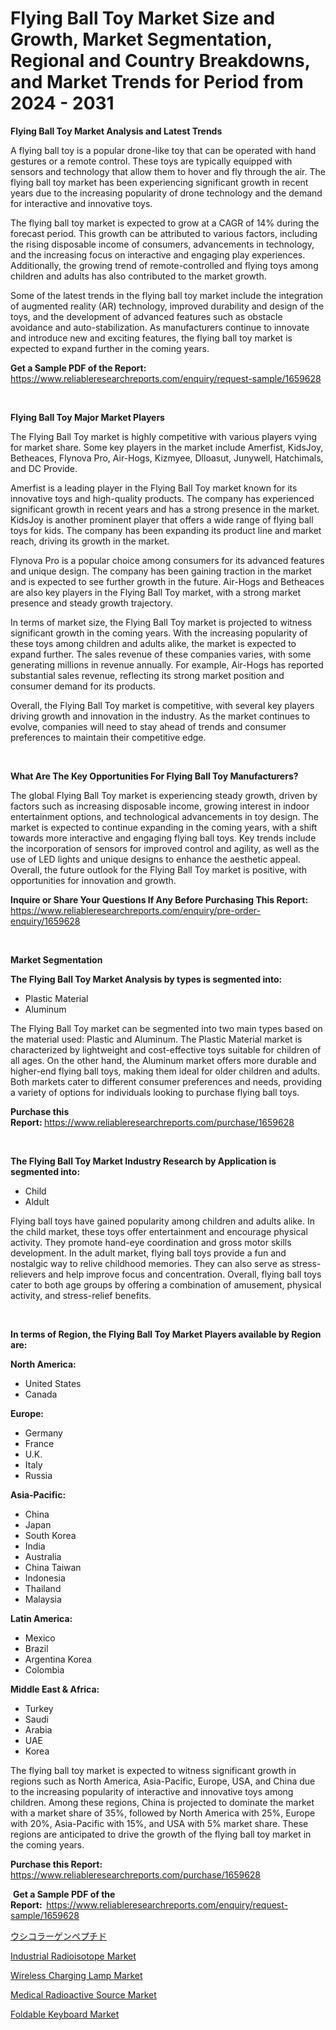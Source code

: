 <p><h1>Flying Ball Toy Market Size and Growth, Market Segmentation, Regional and Country Breakdowns, and Market Trends for Period from 2024 -  2031</h1></p><p><strong>Flying Ball Toy Market Analysis and Latest Trends</strong></p>
<p><p>A flying ball toy is a popular drone-like toy that can be operated with hand gestures or a remote control. These toys are typically equipped with sensors and technology that allow them to hover and fly through the air. The flying ball toy market has been experiencing significant growth in recent years due to the increasing popularity of drone technology and the demand for interactive and innovative toys.</p><p>The flying ball toy market is expected to grow at a CAGR of 14% during the forecast period. This growth can be attributed to various factors, including the rising disposable income of consumers, advancements in technology, and the increasing focus on interactive and engaging play experiences. Additionally, the growing trend of remote-controlled and flying toys among children and adults has also contributed to the market growth.</p><p>Some of the latest trends in the flying ball toy market include the integration of augmented reality (AR) technology, improved durability and design of the toys, and the development of advanced features such as obstacle avoidance and auto-stabilization. As manufacturers continue to innovate and introduce new and exciting features, the flying ball toy market is expected to expand further in the coming years.</p></p>
<p><strong>Get a Sample PDF of the Report:&nbsp;</strong> <a href="https://www.reliableresearchreports.com/enquiry/request-sample/1659628">https://www.reliableresearchreports.com/enquiry/request-sample/1659628</a></p>
<p>&nbsp;</p>
<p><strong>Flying Ball Toy Major Market Players</strong></p>
<p><p>The Flying Ball Toy market is highly competitive with various players vying for market share. Some key players in the market include Amerfist, KidsJoy, Betheaces, Flynova Pro, Air-Hogs, Kizmyee, Dlloasut, Junywell, Hatchimals, and DC Provide.</p><p>Amerfist is a leading player in the Flying Ball Toy market known for its innovative toys and high-quality products. The company has experienced significant growth in recent years and has a strong presence in the market. KidsJoy is another prominent player that offers a wide range of flying ball toys for kids. The company has been expanding its product line and market reach, driving its growth in the market.</p><p>Flynova Pro is a popular choice among consumers for its advanced features and unique design. The company has been gaining traction in the market and is expected to see further growth in the future. Air-Hogs and Betheaces are also key players in the Flying Ball Toy market, with a strong market presence and steady growth trajectory.</p><p>In terms of market size, the Flying Ball Toy market is projected to witness significant growth in the coming years. With the increasing popularity of these toys among children and adults alike, the market is expected to expand further. The sales revenue of these companies varies, with some generating millions in revenue annually. For example, Air-Hogs has reported substantial sales revenue, reflecting its strong market position and consumer demand for its products.</p><p>Overall, the Flying Ball Toy market is competitive, with several key players driving growth and innovation in the industry. As the market continues to evolve, companies will need to stay ahead of trends and consumer preferences to maintain their competitive edge.</p></p>
<p>&nbsp;</p>
<p><strong>What Are The Key Opportunities For Flying Ball Toy Manufacturers?</strong></p>
<p><p>The global Flying Ball Toy market is experiencing steady growth, driven by factors such as increasing disposable income, growing interest in indoor entertainment options, and technological advancements in toy design. The market is expected to continue expanding in the coming years, with a shift towards more interactive and engaging flying ball toys. Key trends include the incorporation of sensors for improved control and agility, as well as the use of LED lights and unique designs to enhance the aesthetic appeal. Overall, the future outlook for the Flying Ball Toy market is positive, with opportunities for innovation and growth.</p></p>
<p><strong>Inquire or Share Your Questions If Any Before Purchasing This Report:</strong> <a href="https://www.reliableresearchreports.com/enquiry/pre-order-enquiry/1659628">https://www.reliableresearchreports.com/enquiry/pre-order-enquiry/1659628</a></p>
<p>&nbsp;</p>
<p><strong>Market Segmentation</strong></p>
<p><strong>The Flying Ball Toy Market Analysis by types is segmented into:</strong></p>
<p><ul><li>Plastic Material</li><li>Aluminum</li></ul></p>
<p><p>The Flying Ball Toy market can be segmented into two main types based on the material used: Plastic and Aluminum. The Plastic Material market is characterized by lightweight and cost-effective toys suitable for children of all ages. On the other hand, the Aluminum market offers more durable and higher-end flying ball toys, making them ideal for older children and adults. Both markets cater to different consumer preferences and needs, providing a variety of options for individuals looking to purchase flying ball toys.</p></p>
<p><strong>Purchase this Report:&nbsp;</strong><a href="https://www.reliableresearchreports.com/purchase/1659628">https://www.reliableresearchreports.com/purchase/1659628</a></p>
<p>&nbsp;</p>
<p><strong>The Flying Ball Toy Market Industry Research by Application is segmented into:</strong></p>
<p><ul><li>Child</li><li>Aldult</li></ul></p>
<p><p>Flying ball toys have gained popularity among children and adults alike. In the child market, these toys offer entertainment and encourage physical activity. They promote hand-eye coordination and gross motor skills development. In the adult market, flying ball toys provide a fun and nostalgic way to relive childhood memories. They can also serve as stress-relievers and help improve focus and concentration. Overall, flying ball toys cater to both age groups by offering a combination of amusement, physical activity, and stress-relief benefits.</p></p>
<p>&nbsp;</p>
<p><strong>In terms of Region, the Flying Ball Toy Market Players available by Region are:</strong></p>
<p>
    <p> <strong> North America: </strong>
        <ul>
            <li>United States</li>
            <li>Canada</li>
        </ul>
        </p> 
    <p> <strong> Europe: </strong>
        <ul>
            <li>Germany</li>
            <li>France</li>
            <li>U.K.</li>
            <li>Italy</li>
            <li>Russia</li>
        </ul>
        </p> 
    <p> <strong> Asia-Pacific: </strong>
        <ul>
            <li>China</li>
            <li>Japan</li>
            <li>South Korea</li>
            <li>India</li>
            <li>Australia</li>
            <li>China Taiwan</li>
            <li>Indonesia</li>
            <li>Thailand</li>
            <li>Malaysia</li>
        </ul>
        </p> 
    <p> <strong> Latin America: </strong>
        <ul>
            <li>Mexico</li>
            <li>Brazil</li>
            <li>Argentina Korea</li>
            <li>Colombia</li>
        </ul>
        </p> 
    <p> <strong> Middle East & Africa: </strong>
        <ul>
            <li>Turkey</li>
            <li>Saudi</li>
            <li>Arabia</li>
            <li>UAE</li>
            <li>Korea</li>
        </ul>
    </p>
    </p>
<p><p>The flying ball toy market is expected to witness significant growth in regions such as North America, Asia-Pacific, Europe, USA, and China due to the increasing popularity of interactive and innovative toys among children. Among these regions, China is projected to dominate the market with a market share of 35%, followed by North America with 25%, Europe with 20%, Asia-Pacific with 15%, and USA with 5% market share. These regions are anticipated to drive the growth of the flying ball toy market in the coming years.</p></p>
<p><strong>Purchase this Report: </strong><a href="https://www.reliableresearchreports.com/purchase/1659628">https://www.reliableresearchreports.com/purchase/1659628</a></p>
<p>&nbsp;<strong>Get a Sample PDF of the Report:&nbsp;&nbsp;</strong><a href="https://www.reliableresearchreports.com/enquiry/request-sample/1659628">https://www.reliableresearchreports.com/enquiry/request-sample/1659628</a></p>
<p><strong></strong></p>
<p><p><a href="https://github.com/jkjreqjscoxx7/Market-Research-Report-List-1/blob/main/11230163572.md">ウシコラーゲンペプチド</a></p><p><a href="https://issuu.com/reportprime-2/docs/industrial-radioisotope-market-size-2030.pptx">Industrial Radioisotope Market</a></p><p><a href="https://github.com/brenzgnarento/Market-Research-Report-List-1/blob/main/wireless-charging-lamp-market.md">Wireless Charging Lamp Market</a></p><p><a href="https://issuu.com/reportprime-2/docs/medical-radioactive-source-market-size-2030.pptx">Medical Radioactive Source Market</a></p><p><a href="https://github.com/jerrycopelandthomaswsqd8q/Market-Research-Report-List-1/blob/main/foldable-keyboard-market.md">Foldable Keyboard Market</a></p></p>
